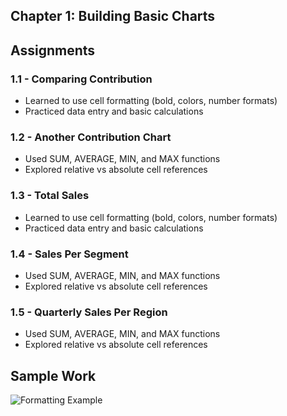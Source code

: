 ## Chapter 1: Building Basic Charts

## Assignments
### 1.1 - Comparing Contribution
- Learned to use cell formatting (bold, colors, number formats)
- Practiced data entry and basic calculations

### 1.2 - Another Contribution Chart
- Used SUM, AVERAGE, MIN, and MAX functions
- Explored relative vs absolute cell references

### 1.3 - Total Sales
- Learned to use cell formatting (bold, colors, number formats)
- Practiced data entry and basic calculations

### 1.4 - Sales Per Segment
- Used SUM, AVERAGE, MIN, and MAX functions
- Explored relative vs absolute cell references

### 1.5 - Quarterly Sales Per Region
- Used SUM, AVERAGE, MIN, and MAX functions
- Explored relative vs absolute cell references

## Sample Work
![Formatting Example](./screenshots/formatting_example.png)
